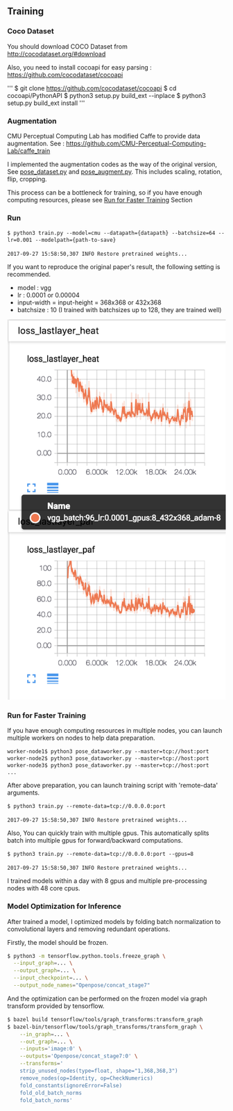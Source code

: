 ## Training

### Coco Dataset 

You should download COCO Dataset from http://cocodataset.org/#download

Also, you need to install cocoapi for easy parsing : https://github.com/cocodataset/cocoapi

'''
$ git clone https://github.com/cocodataset/cocoapi
$ cd cocoapi/PythonAPI
$ python3 setup.py build_ext --inplace
$ python3 setup.py build_ext install
'''

### Augmentation

CMU Perceptual Computing Lab has modified Caffe to provide data augmentation. See : https://github.com/CMU-Perceptual-Computing-Lab/caffe_train

I implemented the augmentation codes as the way of the original version, See [pose_dataset.py](pose_dataset.py) and [pose_augment.py](pose_augment.py). This includes scaling, rotation, flip, cropping.

This process can be a bottleneck for training, so if you have enough computing resources, please see [Run for Faster Training]() Section

### Run

```
$ python3 train.py --model=cmu --datapath={datapath} --batchsize=64 --lr=0.001 --modelpath={path-to-save}

2017-09-27 15:58:50,307 INFO Restore pretrained weights...
```

If you want to reproduce the original paper's result, the following setting is recommended.

- model : vgg
- lr : 0.0001 or 0.00004
- input-width = input-height = 368x368 or 432x368
- batchsize : 10 (I trained with batchsizes up to 128, they are trained well)

![train_loss_cmu](./etcs/train_loss_cmu.png)

### Run for Faster Training

If you have enough computing resources in multiple nodes, you can launch multiple workers on nodes to help data preparation.
 
```
worker-node1$ python3 pose_dataworker.py --master=tcp://host:port
worker-node2$ python3 pose_dataworker.py --master=tcp://host:port
worker-node3$ python3 pose_dataworker.py --master=tcp://host:port
...
```

After above preparation, you can launch training script with 'remote-data' arguments.

```
$ python3 train.py --remote-data=tcp://0.0.0.0:port

2017-09-27 15:58:50,307 INFO Restore pretrained weights...
```

Also, You can quickly train with multiple gpus. This automatically splits batch into multiple gpus for forward/backward computations.

```
$ python3 train.py --remote-data=tcp://0.0.0.0:port --gpus=8

2017-09-27 15:58:50,307 INFO Restore pretrained weights...
```

I trained models within a day with 8 gpus and multiple pre-processing nodes with 48 core cpus.

### Model Optimization for Inference

After trained a model, I optimized models by folding batch normalization to convolutional layers and removing redundant operations.  

Firstly, the model should be frozen.

```bash
$ python3 -m tensorflow.python.tools.freeze_graph \
  --input_graph=... \
  --output_graph=... \
  --input_checkpoint=... \
  --output_node_names="Openpose/concat_stage7"
```

And the optimization can be performed on the frozen model via graph transform provided by tensorflow. 

```bash
$ bazel build tensorflow/tools/graph_transforms:transform_graph
$ bazel-bin/tensorflow/tools/graph_transforms/transform_graph \
    --in_graph=... \
    --out_graph=... \
    --inputs='image:0' \
    --outputs='Openpose/concat_stage7:0' \
    --transforms='
    strip_unused_nodes(type=float, shape="1,368,368,3")
    remove_nodes(op=Identity, op=CheckNumerics)
    fold_constants(ignoreError=False)
    fold_old_batch_norms
    fold_batch_norms'
```